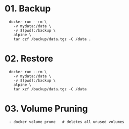 # 01. Backup
      docker run --rm \
        -v mydata:/data \
        -v $(pwd):/backup \
        alpine \
        tar czf /backup/data.tgz -C /data .


# 02. Restore
      docker run --rm \
        -v mydata:/data \
        -v $(pwd):/backup \
        alpine \
        tar xzf /backup/data.tgz -C /data


# 03. Volume Pruning
      - docker volume prune   # deletes all unused volumes
